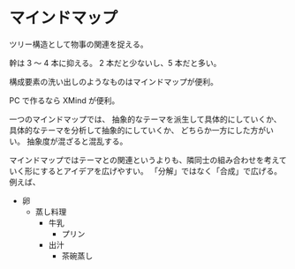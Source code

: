 # マインドマップ

ツリー構造として物事の関連を捉える。

幹は 3 〜 4 本に抑える。
2 本だと少ないし、5 本だと多い。

構成要素の洗い出しのようなものはマインドマップが便利。

PC で作るなら XMind が便利。

一つのマインドマップでは、
抽象的なテーマを派生して具体的にしていくか、
具体的なテーマを分析して抽象的にしていくか、
どちらか一方にした方がいい。
抽象度が混ざると混乱する。

マインドマップではテーマとの関連というよりも、隣同士の組み合わせを考えていく形にするとアイデアを広げやすい。
「分解」ではなく「合成」で広げる。
例えば、

- 卵
  - 蒸し料理
    - 牛乳
      - プリン
    - 出汁
      - 茶碗蒸し
